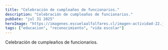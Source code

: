 ```yaml
---
title: "Celebración de cumpleaños de funcionarios."
description: "Celebración de cumpleaños de funcionarios."
pubDate: "jul 31 2025"
heroImage: "https://imagenes.escuelaalfalfares.cl/imagen-actividad-22.jpeg"
tags: ["educacion", "reconocimiento", "vida escolar"]
---
```


Celebración de cumpleaños de funcionarios.